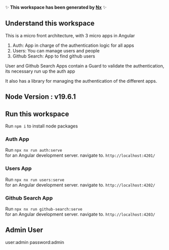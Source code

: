 
  

✨ **This workspace has been generated by [Nx](https://nx.dev)** ✨

  

## Understand this workspace

This is a micro front architecture, with 3 micro apps in Angular
1. Auth: App in charge of the authentication logic for all apps
2. Users: You can manage users and people
3.  Github Search: App to find github users

User and Github Search Apps contain a Guard to validate the authentication, its necessary run up the auth app

It also has a library for managing the authentication of the different apps.

  ## Node Version : v19.6.1


## Run this workspace
Run `npm i` to install node packages

### Auth App
  Run `npx nx run auth:serve`   
for an Angular development server. navigate to.  `http://localhost:4201/` 

 ### Users App
  Run `npx nx run users:serve`   
for an Angular development server. navigate to.  `http://localhost:4202/` 

 ### Github Search App
  Run `npx nx run github-search:serve`   
for an Angular development server. navigate to.  `http://localhost:4203/` 

## Admin User
user:admin
password:admin